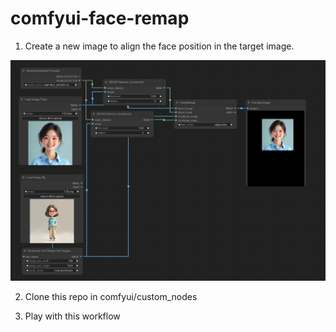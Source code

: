 # comfyui-face-remap

1. Create a new image to align the face position in the target image.

!['workflow'](./example/workflow.png)

2. Clone this repo in comfyui/custom_nodes

3. Play with this workflow